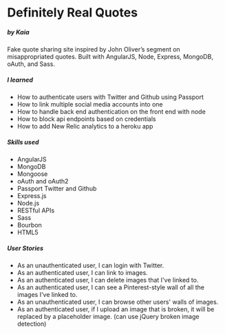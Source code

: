 # Definitely Real Quotes
##### by Kaia

Fake quote sharing site inspired by John Oliver’s segment on misappropriated quotes. Built with AngularJS, Node, Express, MongoDB, oAuth, and Sass.

##### I learned

 - How to authenticate users with Twitter and Github using Passport
 - How to link multiple social media accounts into one
 - How to handle back end authentication on the front end with node
 - How to block api endpoints based on credentials
 - How to add New Relic analytics to a heroku app

##### Skills used 

 - AngularJS
 - MongoDB
 - Mongoose
 - oAuth and oAuth2
 - Passport Twitter and Github
 - Express.js
 - Node.js
 - RESTful APIs
 - Sass
 - Bourbon
 - HTML5

##### User Stories

 - As an unauthenticated user, I can login with Twitter.
 - As an authenticated user, I can link to images.
 - As an authenticated user, I can delete images that I've linked to.
 - As an authenticated user, I can see a Pinterest-style wall of all the images I've linked to.
 - As an unauthenticated user, I can browse other users' walls of images.
 - As an authenticated user, if I upload an image that is broken, it will be replaced by a placeholder image. (can use jQuery broken image detection)
